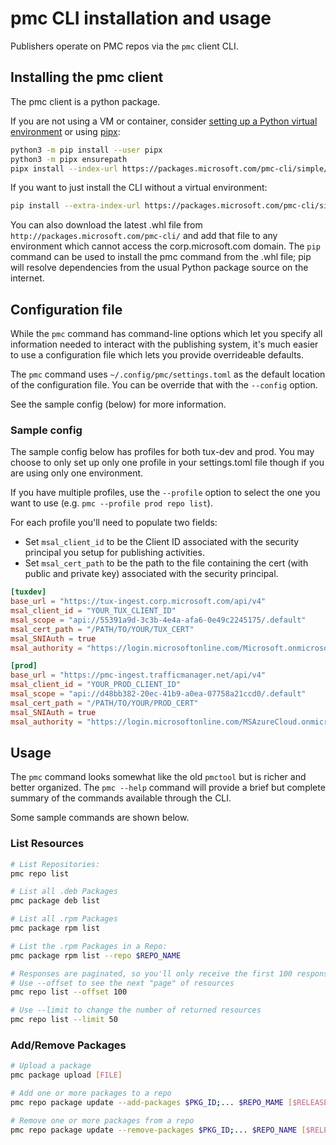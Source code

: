 # pmc CLI installation and usage

Publishers operate on PMC repos via the `pmc` client CLI.

## Installing the pmc client

The pmc client is a python package.

If you are not using a VM or container, consider [setting up a Python virtual
environment](https://packaging.python.org/en/latest/guides/installing-using-pip-and-virtual-environments/#creating-a-virtual-environment)
or using [pipx](https://pypa.github.io/pipx/):

```bash
python3 -m pip install --user pipx
python3 -m pipx ensurepath
pipx install --index-url https://packages.microsoft.com/pmc-cli/simple/ "pmc-cli>=0.1.0"
```

If you want to just install the CLI without a virtual environment:

```bash
pip install --extra-index-url https://packages.microsoft.com/pmc-cli/simple/ "pmc-cli>=0.1.0"
```
You can also download the latest .whl file from `http://packages.microsoft.com/pmc-cli/` and add that file to any environment which cannot access the corp.microsoft.com domain. The `pip` command can be used to install the pmc command from the .whl file; pip will resolve dependencies from the usual Python package source on the internet.

## Configuration file

While the `pmc` command has command-line options which let you specify all information needed to interact with the publishing system, it's much easier to use a configuration file which lets you provide overrideable defaults.

The `pmc` command uses `~/.config/pmc/settings.toml` as the default location of the configuration file. You can be override that with the `--config` option.

See the sample config (below) for more information.

### Sample config

The sample config below has profiles for both tux-dev and prod. You may choose to only set up only
one profile in your settings.toml file though if you are using only one environment.

If you have  multiple profiles, use the `--profile` option to select the one you want to use
(e.g. `pmc --profile prod repo list`).

For each profile you'll need to populate two fields:
- Set `msal_client_id` to be the Client ID associated with the security principal you setup for publishing activities.
- Set `msal_cert_path` to be the path to the file containing the cert (with public and private key) associated with the security principal.

```toml
[tuxdev]
base_url = "https://tux-ingest.corp.microsoft.com/api/v4"
msal_client_id = "YOUR_TUX_CLIENT_ID"
msal_scope = "api://55391a9d-3c3b-4e4a-afa6-0e49c2245175/.default"
msal_cert_path = "/PATH/TO/YOUR/TUX_CERT"
msal_SNIAuth = true
msal_authority = "https://login.microsoftonline.com/Microsoft.onmicrosoft.com"

[prod]
base_url = "https://pmc-ingest.trafficmanager.net/api/v4"
msal_client_id = "YOUR_PROD_CLIENT_ID"
msal_scope = "api://d48bb382-20ec-41b9-a0ea-07758a21ccd0/.default"
msal_cert_path = "/PATH/TO/YOUR/PROD_CERT"
msal_SNIAuth = true
msal_authority = "https://login.microsoftonline.com/MSAzureCloud.onmicrosoft.com"
```

## Usage

The `pmc` command looks somewhat like the old `pmctool` but is richer and better organized.
The `pmc --help` command will provide a brief but complete summary of the commands available through the CLI.

Some sample commands are shown below.

### List Resources

```bash
# List Repositories:
pmc repo list

# List all .deb Packages
pmc package deb list

# List all .rpm Packages
pmc package rpm list

# List the .rpm Packages in a Repo:
pmc package rpm list --repo $REPO_NAME

# Responses are paginated, so you'll only receive the first 100 responses by default
# Use --offset to see the next "page" of resources
pmc repo list --offset 100

# Use --limit to change the number of returned resources
pmc repo list --limit 50
```

### Add/Remove Packages

```bash
# Upload a package
pmc package upload [FILE]

# Add one or more packages to a repo
pmc repo package update --add-packages $PKG_ID;... $REPO_MAME [$RELEASE]

# Remove one or more packages from a repo
pmc repo package update --remove-packages $PKG_ID;... $REPO_NAME [$RELEASE]
```
